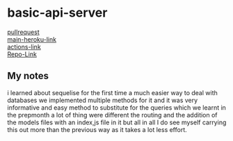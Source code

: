 # basic-api-server

[pullrequest](https://github.com/osama-abdallah/basic-api-server/pulls)  
[main-heroku-link](https://osama-express-rest-api.herokuapp.com/)  
[actions-link](https://github.com/osama-abdallah/basic-api-server/actions)  
[Repo-Link](https://github.com/osama-abdallah/basic-api-server)

## My notes

i learned about sequelise for the first time a much easier way to deal with databases we implemented multiple methods for it and it was very informative and easy method to substitute for the queries which we learnt in the prepmonth a lot of thing were different the routing and the addition of the models files with an index,js file in it but all in all I do see myself carrying this out more than the previous way as it takes a lot less effort.